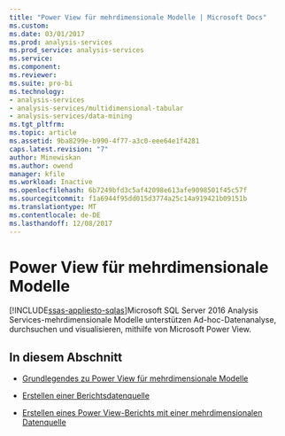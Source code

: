 ```yaml
---
title: "Power View für mehrdimensionale Modelle | Microsoft Docs"
ms.custom: 
ms.date: 03/01/2017
ms.prod: analysis-services
ms.prod_service: analysis-services
ms.service: 
ms.component: 
ms.reviewer: 
ms.suite: pro-bi
ms.technology:
- analysis-services
- analysis-services/multidimensional-tabular
- analysis-services/data-mining
ms.tgt_pltfrm: 
ms.topic: article
ms.assetid: 9ba8299e-b990-4f77-a3c0-eee64e1f4281
caps.latest.revision: "7"
author: Minewiskan
ms.author: owend
manager: kfile
ms.workload: Inactive
ms.openlocfilehash: 6b7249bfd3c5af42098e613afe9098501f45c57f
ms.sourcegitcommit: f1a6944f95dd015d3774a25c14a919421b09151b
ms.translationtype: MT
ms.contentlocale: de-DE
ms.lasthandoff: 12/08/2017
---
```

# <a name="power-view-for-multidimensional-models"></a>Power View für mehrdimensionale Modelle
[!INCLUDE[ssas-appliesto-sqlas](../../includes/ssas-appliesto-sqlas.md)]Microsoft SQL Server 2016 Analysis Services-mehrdimensionale Modelle unterstützen Ad-hoc-Datenanalyse, durchsuchen und visualisieren, mithilfe von Microsoft Power View.  
  
## <a name="in-this-section"></a>In diesem Abschnitt  
  
-   [Grundlegendes zu Power View für mehrdimensionale Modelle](../../analysis-services/multidimensional-models/understanding-power-view-for-multidimensional-models.md)  
  
-   [Erstellen einer Berichtsdatenquelle](../../analysis-services/multidimensional-models/create-a-report-data-source.md)  
  
-   [Erstellen eines Power View-Berichts mit einer mehrdimensionalen Datenquelle](../../analysis-services/multidimensional-models/create-a-power-view-report-with-a-multidimensional-data-source.md)  
  
  

